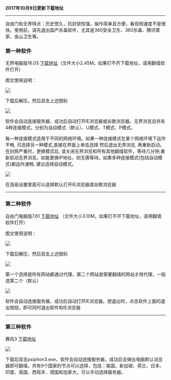 **2017年10月9日更新下载地址**

***

自由门和无界特点：历史悠久，抗封锁性强，操作简单且方便，看视频速度不是很快。使用前，请先退出国产杀毒软件，尤其是360安全卫生、360杀毒、腾讯管家、金山卫生等。


### 第一种软件

无界电脑版16.03 [下载地址](https://nofile.io/f/JrQZSVgTr5A#963314168deb8c74)（文件大小2.45M，如果打不开下载地址，请用翻墙软件打开）

图文使用说明：

![](https://raw.githubusercontent.com/Alvin9999/pac2/master/无界1.PNG)

下载后解压，然后双击上述图标

![](https://raw.githubusercontent.com/Alvin9999/PAC/master/download/wujie2.png)

软件会自动连接服务器，成功后自动打开IE浏览器或谷歌浏览器。无界浏览总共有4种连接模式，分别为自动模式（默认）、U模式、T模式、P模式。

每一种连接模式适用于不同的网络环境。如果一种连接模式在某个网络环境下运作不畅, 可选择另一种模式,直接在界面上单击选择 然后退出无界浏览, 再重新启动。在封网严重时，更换模式后, 请关闭无界浏览和所有其他翻墙软件，等待几分钟,重新启动无界浏览。如能更换IP地址，则无需等待。如果多种连接模式(包括自动模式)都运作通畅, 建议选择自动模式。

![](https://raw.githubusercontent.com/Alvin9999/pac2/master/无界3.PNG)

在高级设置里面可以选择默认打开IE浏览器或谷歌浏览器

***
### 第二种软件

自由门电脑版7.61 [下载地址](https://nofile.io/f/kJGDhxY8vdN#963314168deb8c74) （文件大小3.10M，如果打不开下载地址，请用翻墙软件打开）

图文使用说明：

![](https://raw.githubusercontent.com/Alvin9999/pac2/master/自由门1.PNG)

下载后解压，然后双击上述图标

![](https://raw.githubusercontent.com/Alvin9999/pac2/master/自由门2.PNG)

第一个选择是所有网站都通过代理，第二个网站是需要翻墙的网站才用代理，一般选第二个（默认）

![](https://raw.githubusercontent.com/Alvin9999/pac2/master/自由门3.PNG)

软件会自动连接服务器，成功后自动打开IE浏览器。想退出时，点击软件上面的退出按钮，即可同时退出软件和IE浏览器

***

### 第三种软件

赛风3 [下载地址](https://nofile.io/f/yn7SbPyWXXM#8f632a37f431b327)

![](https://raw.githubusercontent.com/Alvin9999/pac2/master/sf1.PNG)

下载后双击psiphon3.exe，软件会自动连接服务器，成功后会弹出电脑默认浏览器即可翻墙，共有9个国家的节点可以选择，包括：美国、新加坡、荷兰、日本、印度、英国、西班牙、德国和加拿大。可以手动选择服务器。

